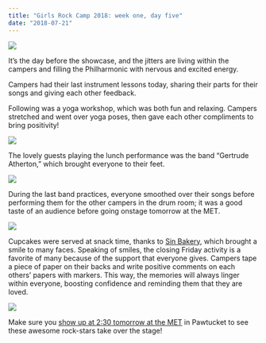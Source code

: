 ```yaml
---
title: "Girls Rock Camp 2018: week one, day five"
date: "2018-07-21"
---
```


[![](http://girlsrockri.org/wp-content/uploads/2018/07/IMG_4200-1024x768.jpg)](http://girlsrockri.org/wp-content/uploads/2018/07/IMG_4200.jpg)

It’s the day before the showcase, and the jitters are living within the campers and filling the Philharmonic with nervous and excited energy.

Campers had their last instrument lessons today, sharing their parts for their songs and giving each other feedback.

Following was a yoga workshop, which was both fun and relaxing. Campers stretched and went over yoga poses, then gave each other compliments to bring positivity!

[![](http://girlsrockri.org/wp-content/uploads/2018/07/IMG_4204-1024x768.jpg)](http://girlsrockri.org/wp-content/uploads/2018/07/IMG_4204.jpg)

The lovely guests playing the lunch performance was the band “Gertrude Atherton,” which brought everyone to their feet.

[![](http://girlsrockri.org/wp-content/uploads/2018/07/IMG_4218-1024x577.jpg)](http://girlsrockri.org/wp-content/uploads/2018/07/IMG_4218.jpg)

During the last band practices, everyone smoothed over their songs before performing them for the other campers in the drum room; it was a good taste of an audience before going onstage tomorrow at the MET.

[![](http://girlsrockri.org/wp-content/uploads/2018/07/IMG_4262-1024x768.jpg)](http://girlsrockri.org/wp-content/uploads/2018/07/IMG_4262.jpg)

Cupcakes were served at snack time, thanks to [Sin Bakery](https://www.eatwicked.com/), which brought a smile to many faces. Speaking of smiles, the closing Friday activity is a favorite of many because of the support that everyone gives. Campers tape a piece of paper on their backs and write positive comments on each others’ papers with markers. This way, the memories will always linger within everyone, boosting confidence and reminding them that they are loved.

[![](http://girlsrockri.org/wp-content/uploads/2018/07/DSC_0126-1024x681.jpg)](http://girlsrockri.org/wp-content/uploads/2018/07/DSC_0126.jpg)

Make sure you [show up at 2:30 tomorrow at the MET](https://www.facebook.com/events/1843312269025340/) in Pawtucket to see these awesome rock-stars take over the stage!
